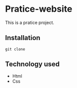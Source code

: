 # Pratice-website

This is a pratice project.

## Installation
```
git clone

```

## Technology used
* Html
* Css